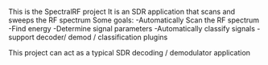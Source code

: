 This is the SpectralRF project
It is an SDR application that scans and sweeps the RF spectrum
Some goals:
    -Automatically Scan the RF spectrum
    -Find energy
    -Determine signal parameters
    -Automatically classify signals
    -support decoder/ demod / classification plugins

This project can act as a typical SDR decoding / demodulator application
